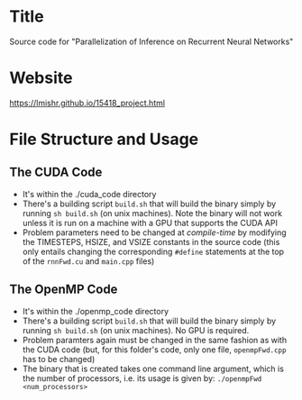 # Title

Source code for "Parallelization of Inference on Recurrent Neural Networks"

# Website

https://lmishr.github.io/15418_project.html

# File Structure and Usage

## The CUDA Code

- It's within the ./cuda_code directory
- There's a building script `build.sh` that will build the binary simply by running `sh build.sh` (on unix machines). Note the binary will not work unless it is run on a machine with a GPU that supports the CUDA API
- Problem parameters need to be changed at *compile-time* by modifying the TIMESTEPS, HSIZE, and VSIZE constants in the source code (this only entails changing the corresponding `#define` statements at the top of the `rnnFwd.cu` and `main.cpp` files)

## The OpenMP Code

- It's within the ./openmp_code directory
- There's a building script `build.sh` that will build the binary simply by running `sh build.sh` (on unix machines). No GPU is required.
- Problem paramters again must be changed in the same fashion as with the CUDA code (but, for this folder's code, only one file, `openmpFwd.cpp` has to be changed)
- The binary that is created takes one command line argument, which is the number of processors, i.e. its usage is given by:
`./openmpFwd <num_processors>`